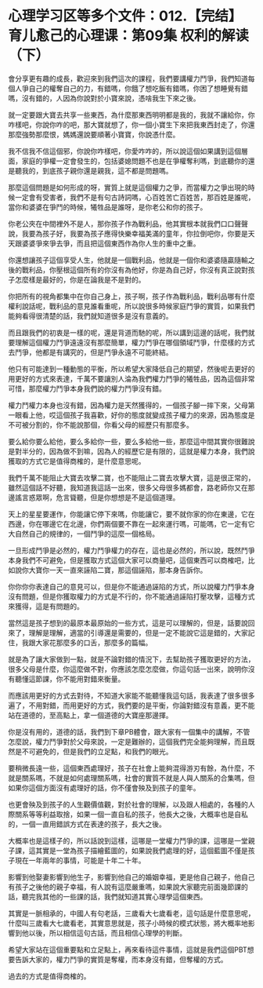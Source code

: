 # 心理学习区等多个文件：012.【完结】育儿愈己的心理课：第09集 权利的解读（下）

會分享更有趣的成長，歡迎來到我們這次的課程，我們要講權力鬥爭，我們知道每個人爭自己的權奪自己的力，有錯嗎，你餓了想吃飯有錯嗎，你困了想睡覺有錯嗎，沒有錯的，人因為你說對於小寶來說，憑啥我生下來之後。

就一定要跟大寶去共享一些東西，為什麼那東西明明都是我的，我就不讓給你，你咋樣吧，你說你咋的吧，那大寶就想了，你一個小寶生下來把我東西封走了，你還那麼強勢那麼恨，媽媽還說要順著小寶寶，你說憑什麼。

我不信我不信這個邪，你說你咋樣吧，你愛咋咋的，所以說這個如果講到這個層面，家庭的爭權一定會發生的，包括婆媳問題不也是在爭權奪利嗎，到底聽你的還是聽我的，到底孩子親你還是親我，這不都是問題嗎。

那麼這個問題是如何形成的呀，實質上就是這個權力之爭，而當權力之爭出現的時候一定會有受害者，我們不是有句古詩詞嗎，心百姓苦亡百姓苦，那百姓是誰呢，當你和婆婆在爭鬥的時候，犧牲品是誰呀，是你老公和你的孩子。

你老公夾在中間裡外不是人，那你孩子作為戰利品，他其實根本就我們口口聲聲說，我要為孩子好，我要為孩子應得快樂幸福美滿的童年，你拉倒吧你，你要是天天跟婆婆爭來爭去爭，而且把這個東西作為你人生的重中之重。

你還想讓孩子這個享受人生，他就是一個戰利品，他就是一個你和婆婆隨贏隨輸之後的戰利品，你壓根這個所有的你沒有為他好，你是為自己好，你沒有真正說對孩子怎麼樣是最好的，你是在論我是不是對的。

你把所有的視角都集中在你自己身上，孩子啊，孩子作為戰利品，戰利品哪有什麼權利說話呢，戰利品的意見誰看重呢，所以說很多時候家庭鬥爭的實質，如果我們能夠看得很清楚的話，我們就知道很多是沒有意義的。

而且跟我們的初衷是一樣的呢，還是背道而馳的呢，所以講到這邊的話呢，我們就要理解這個權力鬥爭遠遠沒有那麼簡單，權力鬥爭在哪個領域鬥爭，什麼樣的方式去鬥爭，他都是有講究的，但是鬥爭永遠不可能終結。

他只有可能達到一種動態的平衡，所以希望大家降低自己的期望，然後呢去更好的用更好的方式來表達，千萬不要讓別人淪為我們權力鬥爭的犧牲品，因為這個非常可惜，那麼權力鬥爭本身我們說的權力鬥爭沒有錯。

權力鬥權力本身也沒有錯，因為權力是天然獲得的，一個孩子腳一摔下來，父母第一眼看上他，哎這個孩子我喜歡，好你的態度就變成孩子權力的來源，因為態度是不可被分割的，你不能說那個，你看父母的經歷只有那麼多。

要么給你要么給他，要么多給你一些，要么多給他一些，那麼這中間其實你很難說是對半分的，因為做不到嘛，因為人的經歷它是有限的，這就是權力本身，我們說獲取的方式它是值得商榷的，是什麼意思呢。

我們千萬不能阻止大寶去攻擊二寶，也不能阻止二寶去攻擊大寶，這是很正常的，雖然這個話不好聽，我知道我這話一出來，很多父母很多媽都會，路老師你又在那邊謠言惑眾啊，危言聳聽，但是你想想是不是這個道理。

天上的星星要運作，你能讓它停下來嗎，你能讓它，要不就你家的你在東邊，它在西邊，你在哪邊它在北邊，你們兩個要不靠在一起來運行嗎，可能嗎，它一定有它大自然自己的規律的，一個鬥爭的這麼一個格局。

一旦形成鬥爭是必然的，權力鬥爭權力的存在，這也是必然的，所以說，既然鬥爭本身我們不可避免，但是獲取方式這個大家可以商量吧，這個東西可以商榷吧，比如說你大寶你一天一直來誣陷二寶，那這個誣陷，那本身告訴你。

你你你你表達自己的意見可以，但是你不能通過誣陷的方式，所以說權力鬥爭本身沒有問題，但是你獲取權力的方式是不行的，你不能通過誣陷打壓攻擊，這種方式來獲得，這是有問題的。

當然這是孩子想到的最原本最原始的一些方式，這是可以理解的，但是，話要說回來了，理解是理解，適當的引導還是需要的，但是一定不能說它這是錯的，大家記住，我跟大家花那麼多的口舌，那麼多的篇幅。

就是為了讓大家做到一點，就是不論對錯的情況下，去幫助孩子獲取更好的方法，很多父母是什麼，你這麼做不對，你應該怎麼怎麼做，你這句話一出來，說明你沒有聽懂這節課，你不能用對錯來衡量。

而應該用更好的方式去對待，不知道大家能不能聽懂我這句話，我表達了很多很多遍了，不用對錯，而用更好的方式，我們要的是平衡，你論對錯沒有意義，更不能站在道德的，至高點上，拿一個道德的大寶座那邊揮。

你是沒有用的，道德的話，我們到下章PB體會，跟大家有一個集中的講解，不管怎麼說，權力鬥爭對於父母來說，一定是難辦的，這個我們完全能夠理解，而且既然是不可避免的，但是我們的立足點，和我們的眼光。

要稍微長遠一些，這個東西處理好，孩子在社會上能夠混得游刃有餘，為什麼，不就是關系嗎，不就是如何處理關系嗎，社會的實質不就是人與人關系的合集嗎，但如果你這個方面沒有處理好的話，你不僅會殃及到孩子的童年。

也更會殃及到孩子的人生觀價值觀，對於社會的理解，以及跟人相處的，各種的人際關系等等利益取捨，如果一個一直自私的孩子，他長大之後，大概率也是自私的，一個一直用錯誤方式在表達的孩子，長大之後。

大概率也是這樣子的，所以話說到這樣，這哪是一堂權力鬥爭的課，這哪是一堂親子課，這其實是一堂為孩子描繪藍圖的，如果說我們處理的好，這個藍圖不僅是孩子現在一年兩年的事情，可能是十年二十年。

影響到他娶妻影響到他生子，影響到他自己的婚姻幸福，更是他自己親子，他自己有孩子之後他的親子幸福，有人說有這麼嚴重嗎，如果說大家聽完前面幾節課的話，聽完我其他的一些課的話，我們就知道其實心理學這個東西。

其實是一脈相承的，中國人有句老話，三歲看大七歲看老，這句話是什麼意思呢，什麼叫三歲看大七歲看老，其實意思就是，孩子小時候的模式狀態，將大概率地影響到他以後，所以相信這句古話，而且相信心理學的判斷。

希望大家站在這個重要點和立足點上，再來看待這件事情，這就是我們這個PBT想要告訴大家的，權力鬥爭的實質是奪權，而本身沒有錯，但奪權的方式。

過去的方式是值得商榷的。